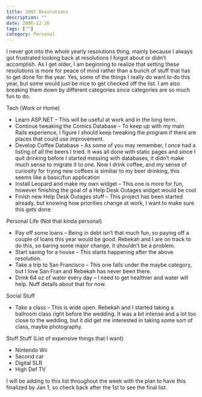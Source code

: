 ```yaml
---
title: 2007 Resolutions
description: ""
date: 2006-12-26
tags: [""]
category: Personal
---
```



<p>I never got into the whole yearly resolutions thing, mainly because I always got frustrated looking back at resolutions I forgot about or didn’t accomplish.  As I get older, I am beginning to realize that setting these resolutions is more for peace of mind rather than a bunch of stuff that has to get done for the year.  Yes, some of the things I really do want to do this year, but some would just be nice to get checked off the list.  I am also breaking them down by different categories since categories are so much fun to do.</p>

<p>Tech (Work or Home)</p>

<ul>

<li>Learn ASP.NET – This will be useful at work and in the long term.</li>

<li>Continue tweaking the Comics Database – To keep up with my main Rails experience, I figure I should keep tweaking the program if there are places that could use improvement.</li>

<li>Develop Coffee Database – As some of you may remember, I once had a listing of all the beers I tried.  It was all done with static pages and since I quit drinking before I started messing with databases, it didn’t make much sense to migrate it to one.  Now I drink coffee, and my sense of curiosity for trying new coffees is similiar to my beer drinking, this seems like a basic/fun application</li>

<li>Install Leopard and make my own widget – This one is more for fun, however finishing the goal of a Help Desk Outages widget would be cool</li>

<li>Finish new Help Desk Outages stuff – This project has been started already, but knowing how priorities change at work, I want to make sure this gets done</li>

</ul>

<p>Personal Life (Not that kinda personal)</p>

<ul>

<li>Pay off some loans – Being in debt isn’t that much fun, so paying off a couple of loans this year would be good.  Rebekah and I are on track to do this, so baring some major change, it shouldn’t be a problem.</li>

<li>Start saving for a house – This starts happening after the above resolution.</li>

<li>Take a trip to San Francisco – This one falls under the maybe category, but I love San Fran and Rebekah has never been there.</li>

<li>Drink 64 oz of water every day – I need to get healthier and water will help.  Nuff details about that for now.</li>

</ul>

<p>Social Stuff</p>

<ul>

<li>Take a class – This is wide open.  Rebekah and I started taking a ballroom class right before the wedding.  It was a bit intense and a lot too close to the wedding, but it did get me interested in taking some sort of class, maybe photography.</li>

</ul>

<p>Stuff Stuff (List of expensive things that I want)</p>

<ul>

<li>Nintendo Wii</li>

<li>Second car</li>

<li>Digital SLR</li>

<li>High Def TV</li>

</ul>

<p>I will be adding to this list throughout the week with the plan to have this finalized by Jan 1, so check back after the 1st to see the final list.</p>
